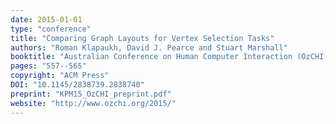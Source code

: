 ```yaml
---
date: 2015-01-01
type: "conference"
title: "Comparing Graph Layouts for Vertex Selection Tasks"
authors: "Roman Klapaukh, David J. Pearce and Stuart Marshall"
booktitle: "Australian Conference on Human Computer Interaction (OzCHI)"
pages: "557--565"
copyright: "ACM Press"
DOI: "10.1145/2838739.2838740"
preprint: "KPM15_OzCHI_preprint.pdf"
website: "http://www.ozchi.org/2015/"
---
```


